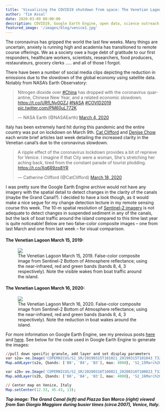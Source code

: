 ```yaml
---
title: 'Visualizing the COVID19 shutdown from space: The Venetian Lagoon'
author: 'Tim Assal'
date: 2020-03-09 00:00:00
description: COVID19, Google Earth Engine, open data, science outreach, Sentinel-2time series, Venetian Lagoon
featured_image: '/images/blog/venice1.jpg'
---
```


The coronavirus has gripped the world the last few weeks. Many things are uncertain, anxiety is running high and academia has transitioned to remote course offerings. We as a society owe a huge debt of gratitude to our first responders, healthcare workers, scientists, researchers, food producers, restaurateurs, grocery clerks ….. and all of those I forgot.

There have been a number of social media clips depicting the reduction in emissions due to the slowdown of the global economy using satellite data. Notably from NASA’s Earth Observatory:

<blockquote class="twitter-tweet tw-align-center"><p lang="en" dir="ltr">Nitrogen dioxide over <a href="https://twitter.com/hashtag/China?src=hash&amp;ref_src=twsrc%5Etfw">#China</a> has dropped with the coronavirus quarantine, Chinese New Year, and a related economic slowdown. <a href="https://t.co/URfLNy0GZJ">https://t.co/URfLNy0GZJ</a> <a href="https://twitter.com/hashtag/NASA?src=hash&amp;ref_src=twsrc%5Etfw">#NASA</a> <a href="https://twitter.com/hashtag/COVID2019?src=hash&amp;ref_src=twsrc%5Etfw">#COVID2019</a> <a href="https://t.co/PM60uL772K">pic.twitter.com/PM60uL772K</a></p>&mdash; NASA Earth (@NASAEarth) <a href="https://twitter.com/NASAEarth/status/1235330706827554817?ref_src=twsrc%5Etfw">March 4, 2020</a></blockquote> <script async src="https://platform.twitter.com/widgets.js" charset="utf-8"></script> 

Italy has been extremely hard hit during this pandemic and the entire country was put on lockdown on March 9th. [Cat Clifford](https://www.cnbc.com/2020/03/18/photos-water-in-venice-italys-canals-clear-amid-covid-19-lockdown.html) and [Denise Chow](https://www.nbcnews.com/science/environment/coronavirus-shutdowns-have-unintended-climate-benefits-n1161921) each wrote brief articles last week detailing the increased clarity in the Venetian canal’s due to the coronavirus slowdown.

<blockquote class="twitter-tweet tw-align-center"><p lang="en" dir="ltr">A ripple effect of the coronavirus lockdown provides a bit of reprieve for Venice. I imagine if that City were a woman, She&#39;s stretching her aching back, tired from the constant parade of tourist plodding. <a href="https://t.co/Xq6R9zp8YR">https://t.co/Xq6R9zp8YR</a></p>&mdash; Catherine Clifford (@CatClifford) <a href="https://twitter.com/CatClifford/status/1240324723382325248?ref_src=twsrc%5Etfw">March 18, 2020</a></blockquote> <script async src="https://platform.twitter.com/widgets.js" charset="utf-8"></script> 

I was pretty sure the Google Earth Engine archive would not have any imagery with the spatial detail to detect changes in the clarity of the canals (maybe the Grand Canal?). I decided to have a look though, as it would make a nice segue for my change detection lecture in my remote sensing course this week. The 10-m spatial resolution of [Sentinel-2 imagery](http://www.timassal.com/2016/06/30/sentinel-2a-satellite-bolsters-the-open-access-earth-observation-record/) is not adequate to detect changes in suspended sediment in any of the canals, but the lack of boat traffic around the island compared to this time last year is quite noticeable! Below are two false-color composite images – one from last March and one from last week – for visual comparison.

#### The Venetian Lagoon March 15, 2019:
<figure>
  <img src='../../images/blog/GEE_S2_15March2019.jpg'>
  <figcaption>The Venetian Lagoon March 15, 2019. False-color composite image from Sentinel-2 Bottom of Atmosphere reflectance; using the near-infrared, red and green bands (bands 8, 4, 3 respectively). Note the visible wakes from boat traffic around the island.</figcaption>
</figure>

#### The Venetian Lagoon March 16, 2020:
<figure>
  <img src='../../images/blog/GEE_S2_16March2020.jpg'>
  <figcaption>The Venetian Lagoon March 16, 2020. False-color composite image from Sentinel-2 Bottom of Atmosphere reflectance; using the near-infrared, red and green bands (bands 8, 4, 3 respectively). Note the reduction in boat wakes around the island.</figcaption>
</figure>

For more information on Google Earth Engine, see my previous posts [here](http://www.timassal.com/2019/02/11/exploring-vegetation-dynamics-using-google-earth-engine/) and [here](http://www.timassal.com/2018/01/09/a-brief-foray-into-google-earth-engine-calculate-ndvi-from-the-cloud/). See below for the code used in Google Earth Engine to generate the images:

``` r
//pull down specific granule, add layer and set display parameters
var s2a= ee.Image('COPERNICUS/S2_SR/20190315T101021_20190315T101043_T32TQR');
Map.addLayer(s2a, {bands: ['B8', 'B4', 'B3'], max: 4000}, 'S2_15March2019')

var s2b= ee.Image('COPERNICUS/S2_SR/20200316T100021_20200316T100023_T32TQR');
Map.addLayer(s2b, {bands: ['B8', 'B4', 'B3'], max: 4000}, 'S2_16March2020')

// Center map on Venice, Italy
Map.setCenter(12.33, 45.43, 13);
```

***Top image: The Grand Canal (left) and Piazza San Marco (right) viewed from San Giorgio Maggiore during busier times (circa 2007), Venice, Italy.***
